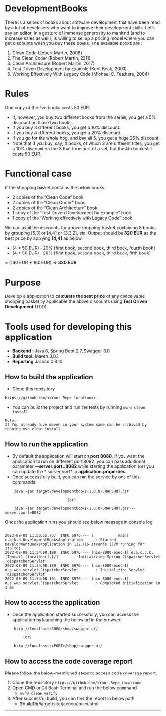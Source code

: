 # DevelopmentBooks

There is a series of books about software development that have been read by a lot of developers who want to improve
their development skills. Let’s say an editor, in a gesture of immense generosity to mankind (and to increase sales as
well), is willing to set up a pricing model where you can get discounts when you buy these books. The available books
are :

1. Clean Code (Robert Martin, 2008)
2. The Clean Coder (Robert Martin, 2011)
3. Clean Architecture (Robert Martin, 2017)
4. Test Driven Development by Example (Kent Beck, 2003)
5. Working Effectively With Legacy Code (Michael C. Feathers, 2004)

# Rules

One copy of the five books costs 50 EUR.

- If, however, you buy two different books from the series, you get a 5% discount on those two books.
- If you buy 3 different books, you get a 10% discount.
- If you buy 4 different books, you get a 20% discount.
- If you go for the whole hog, and buy all 5, you get a huge 25% discount.
- Note that if you buy, say, 4 books, of which 3 are different titles, you get a 10% discount on the 3 that form part of
  a set, but the 4th book still costs 50 EUR.

# Functional case

If the shopping basket contains the below books.

- 2 copies of the “Clean Code” book
- 2 copies of the “Clean Coder” book
- 2 copies of the “Clean Architecture” book
- 1 copy of the “Test Driven Development by Example” book
- 1 copy of the “Working effectively with Legacy Code” book

We can avail the discounts for above shopping basket containing 8 books by grouping [5,3] or [4,4] or [3,3,2], etc.
Output should be **320 EUR** as the best price by applying **[4,4]** as below.

- (4 * 50 EUR) - 20% [first book, second book, third book, fourth book]
- (4 * 50 EUR) - 20% [first book, second book, third book, fifth book]

= (160 EUR + 160 EUR) => **320 EUR**

# Purpose

Develop a application to **calculate the best price** of any conceivable shopping basket by applicable the above
discounts using **Test Driven Development** (TDD).

# Tools used for developing this application

- **Backend** : Java 8, Spring Boot 2.7, Swagger 3.0
- **Build tool**: Maven 3.8.1
- **Reporting** Jacoco 0.8.10

## How to build the application

* Clone this repository

```
https://github.com/<<Your Repo location>>
```

* You can build the project and run the tests by running ```mvnw clean install```

```
Note:- 
If You already have maven in your system same can be archived by running mvn clean install
```

## How to run the application

* By default the application will start on **port 8080**. If you want the application to run on different port 8082, you
  can pass additional parameter **--server.port=8082** while starting the application (or) you can update the *
  *server.port** in **application.properties**
* Once successfully built, you can run the service by one of this commands:

```
	java -jar target\developmentbooks-1.0.0-SNAPSHOT.jar
			
							(or)
							
	java -jar target\developmentbooks-1.0.0-SNAPSHOT.jar --server.port=8082
```

Once the application runs you should see below message in console log

```

2022-08-09 11:53:55.767  INFO 6976 --- [           main] c.b.k.d.DevelopmentBooksApplication      : Started DevelopmentBooksApplication in 112.716 seconds (JVM running for 113.26)
2022-08-09 11:54:08.188  INFO 6976 --- [nio-8080-exec-1] o.a.c.c.C.[Tomcat].[localhost].[/]       : Initializing Spring DispatcherServlet 'dispatcherServlet'
2022-08-09 11:54:08.189  INFO 6976 --- [nio-8080-exec-1] o.s.web.servlet.DispatcherServlet        : Initializing Servlet 'dispatcherServlet'
2022-08-09 11:54:08.191  INFO 6976 --- [nio-8080-exec-1] o.s.web.servlet.DispatcherServlet        : Completed initialization in 1 ms

```

## How to access the application

* Once the application started successfully, you can access the application by launching the below url in the browser:

```
	http://localhost:8080/shop/swagger-ui/
	
		(or)
		
	http://localhost:<PORT>/shop/swagger-ui/
```

## **How to access the code coverage report**

Please follow the below-mentioned steps to access code coverage report.

1. Clone the repository ```https://github.com/<Your Repo Location>```
2. Open CMD or Git Bash Terminal and run the below command
    - `mvnw clean verify`
3. After successful build, you can find the report in below path
    - $buildDir/target/site/jacoco/index.html

****